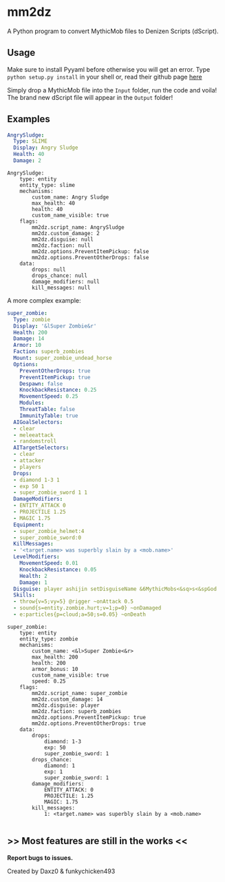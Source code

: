 # mm2dz

A Python program to convert MythicMob files to Denizen Scripts (dScript).

## Usage

Make sure to install Pyyaml before otherwise you will get an error. Type `python setup.py install` in your shell or, read their github page [here](https://github.com/yaml/pyyaml)

Simply drop a MythicMob file into the `Input` folder, run the code and voila! The brand new dScript file will appear in the `Output` folder!

## Examples

```yml
AngrySludge:
  Type: SLIME
  Display: Angry Sludge
  Health: 40
  Damage: 2
```

```denizenscript
AngrySludge:
    type: entity
    entity_type: slime
    mechanisms:
        custom_name: Angry Sludge
        max_health: 40
        health: 40
        custom_name_visible: true
    flags:
        mm2dz.script_name: AngrySludge
        mm2dz.custom_damage: 2
        mm2dz.disguise: null
        mm2dz.faction: null
        mm2dz.options.PreventItemPickup: false
        mm2dz.options.PreventOtherDrops: false
    data:
        drops: null
        drops_chance: null
        damage_modifiers: null
        kill_messages: null

```

A more complex example:

```yml
super_zombie:
  Type: zombie
  Display: '&lSuper Zombie&r'
  Health: 200
  Damage: 14
  Armor: 10
  Faction: superb_zombies
  Mount: super_zombie_undead_horse
  Options:
    PreventOtherDrops: true
    PreventItemPickup: true
    Despawn: false
    KnockbackResistance: 0.25
    MovementSpeed: 0.25
    Modules:
    ThreatTable: false
    ImmunityTable: true
  AIGoalSelectors:
  - clear
  - meleeattack
  - randomstroll
  AITargetSelectors:
  - clear
  - attacker
  - players
  Drops:
  - diamond 1-3 1
  - exp 50 1
  - super_zombie_sword 1 1
  DamageModifiers:
  - ENTITY_ATTACK 0
  - PROJECTILE 1.25
  - MAGIC 1.75
  Equipment:
  - super_zombie_helmet:4
  - super_zombie_sword:0
  KillMessages:
  - '<target.name> was superbly slain by a <mob.name>'
  LevelModifiers:
    MovementSpeed: 0.01
    KnockbackResistance: 0.05
    Health: 2
    Damage: 1
  Disguise: player ashijin setDisguiseName &6MythicMobs<&sq>s<&spGod
  Skills:
  - throw{v=5;vy=5} @rigger ~onAttack 0.5
  - sound{s=entity.zombie.hurt;v=1;p=0} ~onDamaged
  - e:particles{p=cloud;a=50;s=0.05} ~onDeath
```

```denizenscript
super_zombie:
    type: entity
    entity_type: zombie
    mechanisms:
        custom_name: <&l>Super Zombie<&r>
        max_health: 200
        health: 200
        armor_bonus: 10
        custom_name_visible: true
        speed: 0.25
    flags:
        mm2dz.script_name: super_zombie
        mm2dz.custom_damage: 14
        mm2dz.disguise: player
        mm2dz.faction: superb_zombies
        mm2dz.options.PreventItemPickup: true
        mm2dz.options.PreventOtherDrops: true
    data:
        drops:
            diamond: 1-3
            exp: 50
            super_zombie_sword: 1
        drops_chance:
            diamond: 1
            exp: 1
            super_zombie_sword: 1
        damage_modifiers:
            ENTITY_ATTACK: 0
            PROJECTILE: 1.25
            MAGIC: 1.75
        kill_messages:
            1: <target.name> was superbly slain by a <mob.name>


```

## >> Most features are still in the works <<

**Report bugs to issues.**

Created by Daxz0 & funkychicken493
